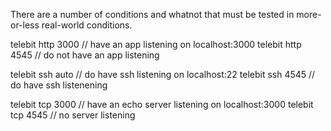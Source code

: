 There are a number of conditions and whatnot that must be tested in more-or-less real-world conditions.

telebit http 3000 // have an app listening on localhost:3000
telebit http 4545 // do not have an app listening

telebit ssh auto  // do have ssh listening on localhost:22
telebit ssh 4545  // do have ssh listenening

telebit tcp 3000  // have an echo server listening on localhost:3000
telebit tcp 4545  // no server listening
